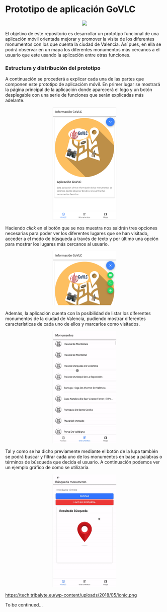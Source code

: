 # Prototipo de aplicación GoVLC
<p align="center">
<img src="https://tech.tribalyte.eu/wp-content/uploads/2018/05/ionic.png" width="20%" heith="20%">
</p>
El objetivo de este repositorio es desarrollar un prototipo funcional de una aplicación móvil orientada mejorar y 
promover la visita de los diferentes monumentos con los que cuenta la ciudad de Valencia. Así pues, en ella se podrá observar en un mapa los diferentes monumentos más cercanos a el usuario que este usando la aplicación entre otras funciones.

### Estructura y distribución del prototipo

A continuación se procederá a explicar cada una de las partes que componen este prototipo de aplicacióm móvil. En primer lugar se mostrará la página principal de la aplicación donde aparecerá el logo y un botón desplegable con una serie de funciones que serán explicadas más adelante.

<p align="center">
<img src="https://github.com/DarwinGonzalez/Ionic-GoVLC/blob/master/src/assets/images/landingtab.png?raw=true" width="40%">
</p>


Haciendo *click* en el botón que se nos muestra nos saldrán tres opciones necesarias para poder ver los diferentes lugares que se han visitado, acceder a el modo de búsqueda a través de texto y por último una opción para mostrar los lugares más cercanos al usuario.
<p align="center">
<img src="https://github.com/DarwinGonzalez/Ionic-GoVLC/blob/master/src/assets/images/optionslandingpage.png?raw=true" width="40%">
</p>

Además, la aplicación cuenta con la posibilidad de listar los diferentes monumentos de la ciudad de Valencia, pudiendo mostrar diferentes características de cada uno de ellos y  marcarlos como visitados.
<p align="center">
<img src="https://github.com/DarwinGonzalez/Ionic-GoVLC/blob/master/src/assets/images/monuments_list.gif?raw=true" width="40%">
</p>

Tal y como se ha dicho previamente mediante el botón de la lupa también se podrá buscar y filtrar cada uno de los monumentos en base a palabras o términos de búsqueda que decida el usuario. A continuación podemos ver un ejemplo gráfico de como se utilizaría.

<p align="center">
<img src="https://github.com/DarwinGonzalez/Ionic-GoVLC/blob/master/src/assets/images/search.gif?raw=true" width="40%">
</p>

https://tech.tribalyte.eu/wp-content/uploads/2018/05/ionic.png

To be continued...
